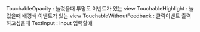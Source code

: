 TouchableOpacity : 눌렀을때 투명도 이벤트가 있는 view
TouchableHighlight : 눌렀을때 배경색 이벤트가 있는 view
TouchableWithoutFeedback : 클릭이벤트 출력하고싶을때
TextInput : input 입력할떄

